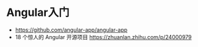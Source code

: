 # Angular入门

- https://github.com/angular-app/angular-app
- 18 个惊人的 Angular 开源项目 https://zhuanlan.zhihu.com/p/24000979